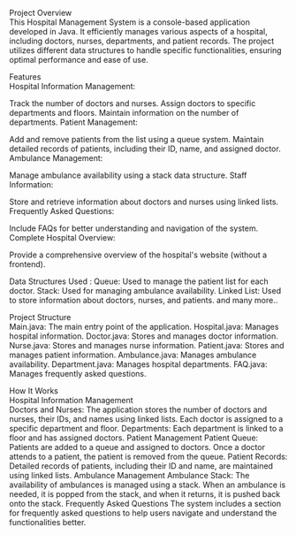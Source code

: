 Project Overview<br>
This Hospital Management System is a console-based application developed in Java. It efficiently manages various aspects of a hospital, including doctors, nurses, departments, and patient records. The project utilizes different data structures to handle specific functionalities, ensuring optimal performance and ease of use.

Features<br>
Hospital Information Management:

Track the number of doctors and nurses.
Assign doctors to specific departments and floors.
Maintain information on the number of departments.
Patient Management:

Add and remove patients from the list using a queue system.
Maintain detailed records of patients, including their ID, name, and assigned doctor.
Ambulance Management:

Manage ambulance availability using a stack data structure.
Staff Information:

Store and retrieve information about doctors and nurses using linked lists.
Frequently Asked Questions:

Include FAQs for better understanding and navigation of the system.
Complete Hospital Overview:

Provide a comprehensive overview of the hospital's website (without a frontend).

Data Structures Used : 
Queue: Used to manage the patient list for each doctor.
Stack: Used for managing ambulance availability.
Linked List: Used to store information about doctors, nurses, and patients.
and many more..

Project Structure<br>
Main.java: The main entry point of the application.
Hospital.java: Manages hospital information.
Doctor.java: Stores and manages doctor information.
Nurse.java: Stores and manages nurse information.
Patient.java: Stores and manages patient information.
Ambulance.java: Manages ambulance availability.
Department.java: Manages hospital departments.
FAQ.java: Manages frequently asked questions.

How It Works<br>
Hospital Information Management<br>
Doctors and Nurses: The application stores the number of doctors and nurses, their IDs, and names using linked lists. Each doctor is assigned to a specific department and floor.
Departments: Each department is linked to a floor and has assigned doctors.
Patient Management
Patient Queue: Patients are added to a queue and assigned to doctors. Once a doctor attends to a patient, the patient is removed from the queue.
Patient Records: Detailed records of patients, including their ID and name, are maintained using linked lists.
Ambulance Management
Ambulance Stack: The availability of ambulances is managed using a stack. When an ambulance is needed, it is popped from the stack, and when it returns, it is pushed back onto the stack.
Frequently Asked Questions
The system includes a section for frequently asked questions to help users navigate and understand the functionalities better.


